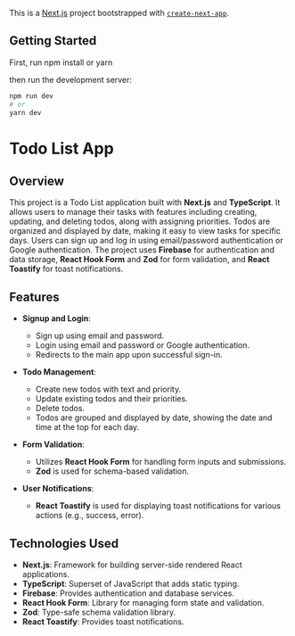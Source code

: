This is a [Next.js](https://nextjs.org/) project bootstrapped with [`create-next-app`](https://github.com/vercel/next.js/tree/canary/packages/create-next-app).

## Getting Started

First, run npm install or yarn

then run the development server:

```bash
npm run dev
# or
yarn dev
```

# Todo List App


## Overview

This project is a Todo List application built with **Next.js** and **TypeScript**. It allows users to manage their tasks with features including creating, updating, and deleting todos, along with assigning priorities. Todos are organized and displayed by date, making it easy to view tasks for specific days. Users can sign up and log in using email/password authentication or Google authentication. The project uses **Firebase** for authentication and data storage, **React Hook Form** and **Zod** for form validation, and **React Toastify** for toast notifications.

## Features

- **Signup and Login**:
  - Sign up using email and password.
  - Login using email and password or Google authentication.
  - Redirects to the main app upon successful sign-in.

- **Todo Management**:
  - Create new todos with text and priority.
  - Update existing todos and their priorities.
  - Delete todos.
  - Todos are grouped and displayed by date, showing the date and time at the top for each day.

- **Form Validation**:
  - Utilizes **React Hook Form** for handling form inputs and submissions.
  - **Zod** is used for schema-based validation.

- **User Notifications**:
  - **React Toastify** is used for displaying toast notifications for various actions (e.g., success, error).

## Technologies Used

- **Next.js**: Framework for building server-side rendered React applications.
- **TypeScript**: Superset of JavaScript that adds static typing.
- **Firebase**: Provides authentication and database services.
- **React Hook Form**: Library for managing form state and validation.
- **Zod**: Type-safe schema validation library.
- **React Toastify**: Provides toast notifications.

